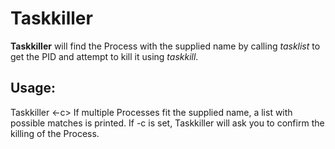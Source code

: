 # Taskkiller
**Taskkiller** will find the Process with the supplied name by calling *tasklist* to get the PID and attempt to kill it using *taskkill*.
## Usage:
Taskkiller <Process Name or part of it> <-c>
  If multiple Processes fit the supplied name, a list with possible matches is printed.
  If -c is set, Taskkiller will ask you to confirm the killing of the Process.
